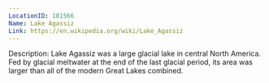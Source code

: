 ```yaml
---
LocationID: 181566
Name: Lake Agassiz
Link: https://en.wikipedia.org/wiki/Lake_Agassiz 
---
```


Description:
Lake Agassiz was a large glacial lake in central North America. Fed by glacial meltwater at the end of the last glacial period, its area was larger than all of the modern Great Lakes combined.

